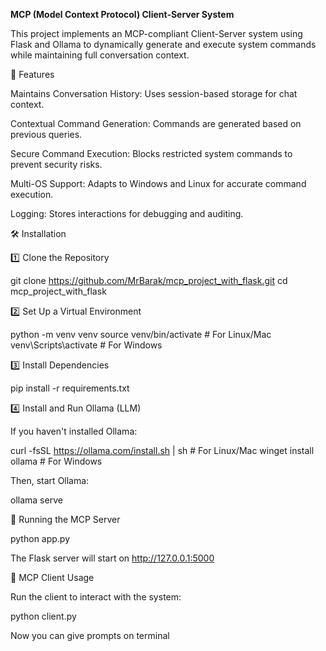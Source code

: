 **MCP (Model Context Protocol) Client-Server System**

This project implements an MCP-compliant Client-Server system using Flask and Ollama to dynamically generate and execute system commands while maintaining full conversation context.

📌 Features

Maintains Conversation History: Uses session-based storage for chat context.

Contextual Command Generation: Commands are generated based on previous queries.

Secure Command Execution: Blocks restricted system commands to prevent security risks.

Multi-OS Support: Adapts to Windows and Linux for accurate command execution.

Logging: Stores interactions for debugging and auditing.

🛠️ Installation

1️⃣ Clone the Repository

git clone https://github.com/MrBarak/mcp_project_with_flask.git
cd mcp_project_with_flask

2️⃣ Set Up a Virtual Environment

python -m venv venv
source venv/bin/activate  # For Linux/Mac
venv\Scripts\activate    # For Windows

3️⃣ Install Dependencies

pip install -r requirements.txt

4️⃣ Install and Run Ollama (LLM)

If you haven't installed Ollama:

curl -fsSL https://ollama.com/install.sh | sh  # For Linux/Mac
winget install ollama  # For Windows

Then, start Ollama:

ollama serve

🚀 Running the MCP Server

python app.py

The Flask server will start on http://127.0.0.1:5000

📡 MCP Client Usage

Run the client to interact with the system:

python client.py

Now you can give prompts on terminal

